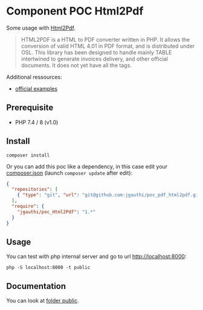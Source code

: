 # Component POC Html2Pdf
Some usage with [Html2Pdf](https://www.html2pdf.fr).

> HTML2PDF is a HTML to PDF converter written in PHP. It allows the conversion of valid HTML 4.01 in PDF format, and is distributed under OSL. This library has been designed to handle mainly TABLE intertwined to generate invoices delivery,
and other official documents. It does not yet have all the tags.

Additional ressources:
* [official examples](https://github.com/spipu/html2pdf/tree/master/examples)


## Prerequisite
* PHP 7.4 / 8 (v1.0)

## Install
`composer install`

Or you can add this poc like a dependency, in this case edit your [composer.json](https://getcomposer.org) (launch `composer update` after edit):
```json
{
  "repositories": [
    { "type": "git", "url": "git@github.com:jgauthi/poc_pdf_html2pdf.git" }
  ],
  "require": {
    "jgauthi/poc_Html2Pdf": "1.*"
  }
}
```

## Usage
You can test with php internal server and go to url <http://localhost:8000>:

```shell script
php -S localhost:8000 -t public
```


## Documentation
You can look at [folder public](public).

